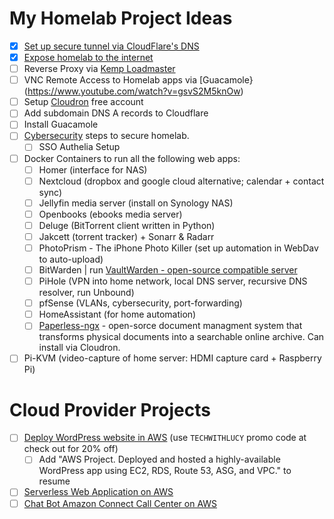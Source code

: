 # My Homelab Project Ideas
- [x] [Set up secure tunnel via CloudFlare's DNS](https://www.youtube.com/watch?v=ey4u7OUAF3c)
- [x] [Expose homelab to the internet](https://www.youtube.com/watch?v=ey4u7OUAF3c)
- [ ] Reverse Proxy via [Kemp Loadmaster](https://github.com/bmurrtech/my-road-to-tech-job-in-22-days#kemp-loadmaster)
- [ ] VNC Remote Access to Homelab apps via [Guacamole}(https://www.youtube.com/watch?v=gsvS2M5knOw)
- [ ] Setup [Cloudron](https://www.cloudron.io/store/index.html) free account
- [ ] Add subdomain DNS A records to Cloudflare
- [ ] Install Guacamole
- [ ] [Cybersecurity](https://github.com/bmurrtech/0-100-days-cloud-engineer/blob/main/home_network_cybersecurity.md) steps to secure homelab.
  - [ ] SSO Authelia Setup
- [ ] Docker Containers to run all the following web apps:
  - [ ] Homer (interface for NAS)
  - [ ] Nextcloud (dropbox and google cloud alternative; calendar + contact sync)
  - [ ] Jellyfin media server (install on Synology NAS)
  - [ ] Openbooks (ebooks media server)
  - [ ] Deluge (BitTorrent client written in Python)
  - [ ] Jakcett (torrent tracker) + Sonarr & Radarr
  - [ ] PhotoPrism - The iPhone Photo Killer (set up automation in WebDav to auto-upload)
  - [ ] BitWarden | run [VaultWarden - open-source compatible server](https://github.com/dani-garcia/vaultwarden)
  - [ ] PiHole (VPN into home network, local DNS server, recursive DNS resolver, run Unbound)
  - [ ] pfSense (VLANs, cybersecurity, port-forwarding)
  - [ ] HomeAssistant (for home automation)
  - [ ] [Paperless-ngx](https://docs.paperless-ngx.com/) - open-sorce document managment system that transforms physical documents into a searchable online archive. Can install via Cloudron.
- [ ] Pi-KVM (video-capture of home server: HDMI capture card + Raspberry Pi)

# Cloud Provider Projects
- [ ] [Deploy WordPress website in AWS](https://www.aosnote.com/offers/xFzqby9z/checkout) (use `TECHWITHLUCY` promo code at check out for 20% off)
  - [ ] Add "AWS Project. Deployed and hosted a highly-available WordPress app using EC2, RDS, Route 53, ASG, and VPC." to resume
- [ ] [Serverless Web Application on AWS](https://aws.amazon.com/getting-started/hands-on/build-serverless-web-app-lambda-apigateway-s3-dynamodb-cognito/)
- [ ] [Chat Bot Amazon Connect Call Center on AWS](https://github.com/aws-samples/amazon-lex-connect-workshop)
